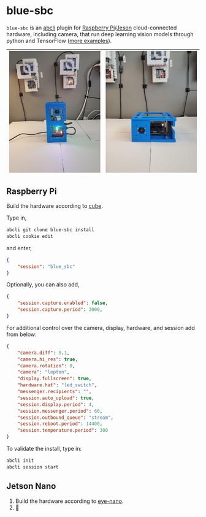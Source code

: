 # blue-sbc

`blue-sbc` is an [abcli](https://github.com/kamangir/awesome-bash-cli) plugin for [Raspberry Pi](#Raspberry-Pi)/[Jeson](#Jetson-Nano) cloud-connected hardware, including camera, that run deep learning vision models through python and TensorFlow ([more examples](https://github.com/kamangir/blue-bracket)).

| [![image](https://github.com/kamangir/blue-bracket/raw/main/images/cube-1.jpg)](#Raspberry-Pi) | [![image](https://github.com/kamangir/blue-bracket/raw/main/images/eye_nano-1.jpg)](#Jetson-Nano) | 
|---|---|

## Raspberry Pi

Build the hardware according to [cube](https://github.com/kamangir/blue-bracket/blob/main/designs/cube.md).

Type in,
```bash
abcli git clone blue-sbc install
abcli cookie edit
```
and enter,
```json
{
    "session": "blue_sbc"
}
```
Optionally, you can also add,
```json
{
    "session.capture.enabled": false,
    "session.capture.period": 3000,
}
```
For additional control over the camera, display, hardware, and session add from below:
```json
{
    "camera.diff": 0.1,
    "camera.hi_res": true,
    "camera.rotation": 0,
    "camera": "lepton",
    "display.fullscreen": true,
    "hardware.hat": "led_switch",
    "messenger.recipients": "",
    "session.auto_upload": true,
    "session.display.period": 4,
    "session.messenger.period": 60,
    "session.outbound_queue": "stream",
    "session.reboot.period": 14400,
    "session.temperature.period": 300
}
```

To validate the install, type in:
```bash
abcli init
abcli session start
```

## Jetson Nano

1. Build the hardware according to [eye-nano](https://github.com/kamangir/blue-bracket/blob/main/designs/eye_nano.md).
2. 🚧